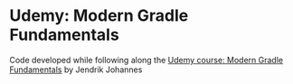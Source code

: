 # Udemy: Modern Gradle Fundamentals

Code developed while following along
the [Udemy course: Modern Gradle Fundamentals](https://www.udemy.com/course/modern-gradle-fundamentals) by Jendrik
Johannes

